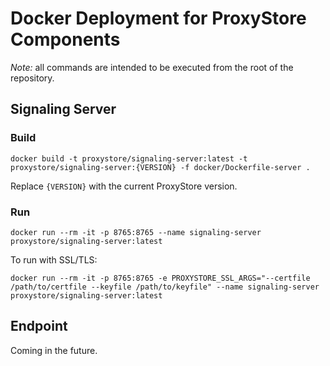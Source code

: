 # Docker Deployment for ProxyStore Components

*Note:* all commands are intended to be executed from the root of the repository.

## Signaling Server

### Build

```
docker build -t proxystore/signaling-server:latest -t proxystore/signaling-server:{VERSION} -f docker/Dockerfile-server .
```
Replace `{VERSION}` with the current ProxyStore version.

### Run

```
docker run --rm -it -p 8765:8765 --name signaling-server proxystore/signaling-server:latest
```

To run with SSL/TLS:
```
docker run --rm -it -p 8765:8765 -e PROXYSTORE_SSL_ARGS="--certfile /path/to/certfile --keyfile /path/to/keyfile" --name signaling-server proxystore/signaling-server:latest
```

## Endpoint

Coming in the future.
